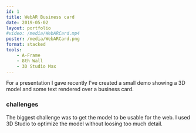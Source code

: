 ```yaml
---
id: 1
title: WebAR Business card
date: 2019-05-02
layout: portfolio
#video: /media/WebARCard.mp4
poster: /media/WebARCard.png
format: stacked
tools: 
    - A-Frame
    - 8th Wall
    - 3D Studio Max
---
```


For a presentation I gave recently I've created a small demo showing a 3D model and some text rendered over a business card.

### challenges

The biggest challenge was to get the model to be usable for the web. I used 3D Studio to optimize the model without loosing too much detail.
